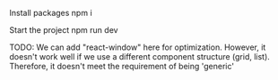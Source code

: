 Install packages
npm i

Start the project
npm run dev

TODO: We can add "react-window" here for optimization. However, it doesn't work well if we use a different component structure (grid, list). Therefore, it doesn't meet the requirement of being 'generic'
